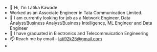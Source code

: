 - 👋 Hi, I’m Latika Kawade
- Worked as an Associate Engineer in Tata Communication Limited.
- 👀 I am currently looking for job as a Network Engineer, Data Analyst/Business Analyst/Business Intelligence, ML Engineer and Data Engineer
- 🌱 I have graduated in Electronics and Telecommuication Engineering
- 📫 Reach me by email - lati92k25@gmail.com
- 

<!---
Latika-S-Kawade39/Latika-S-Kawade39 is a ✨ special ✨ repository because its `README.md` (this file) appears on your GitHub profile.
You can click the Preview link to take a look at your changes.
--->
